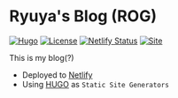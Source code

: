 # Ryuya's Blog (**ROG**)

[![Hugo](https://img.shields.io/badge/Hugo-%5E0.80.0-ff4088?style=flat-square&logo=hugo)](https://gohugo.io/)
[![License](https://img.shields.io/github/license/dillonzq/LoveIt?style=flat-square)](https://github.com/dillonzq/LoveIt/blob/master/LICENSE)
[![Netlify Status](https://api.netlify.com/api/v1/badges/1e216cfa-d890-42b9-9eb7-f3c635f8f9a6/deploy-status)](https://app.netlify.com/sites/eager-jackson-3bb386/deploys)
[![Site](https://img.shields.io/badge/Site-Passing-b)](https://Ryuya.uk/)


This is my blog(?)
- Deployed to [Netlify](https://www.netlify.com/)
- Using [HUGO](https://gohugo.io/) as `Static Site Generators`
